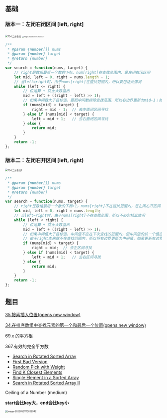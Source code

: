 ## 基础

### 版本一：左闭右闭区间 [left, right]

<img src="https://code-thinking-1253855093.file.myqcloud.com/pics/20210311153055723.jpg" alt="704.二分查找" style="zoom:50%;" />

<img src="C:\Users\SamTL\AppData\Roaming\Typora\typora-user-images\image-20230529203623553.png" alt="image-20230529203623553" style="zoom:33%;" />

```js
/**
 * @param {number[]} nums
 * @param {number} target
 * @return {number}
 */
var search = function(nums, target) {
    // right是数组最后一个数的下标，num[right]在查找范围内，是左闭右闭区间
    let mid, left = 0, right = nums.length - 1;
    // 当left=right时，由于nums[right]在查找范围内，所以要包括此情况
    while (left <= right) {
        // 位运算 + 防止大数溢出
        mid = left + ((right - left) >> 1);
        // 如果中间数大于目标值，要把中间数排除查找范围，所以右边界更新为mid-1；如果右边界更新为mid，那中间数还在下次查找范围内
        if (nums[mid] > target) {
            right = mid - 1;  // 去左面闭区间寻找
        } else if (nums[mid] < target) {
            left = mid + 1;   // 去右面闭区间寻找
        } else {
            return mid;
        }
    }
    return -1;
};
```

### 版本二：左闭右开区间 [left, right)

<img src="https://code-thinking-1253855093.file.myqcloud.com/pics/20210311153123632.jpg" alt="704.二分查找1" style="zoom:50%;" />

```js
/**
 * @param {number[]} nums
 * @param {number} target
 * @return {number}
 */
var search = function(nums, target) {
    // right是数组最后一个数的下标+1，nums[right]不在查找范围内，是左闭右开区间
    let mid, left = 0, right = nums.length;    
    // 当left=right时，由于nums[right]不在查找范围，所以不必包括此情况
    while (left < right) {
        // 位运算 + 防止大数溢出
        mid = left + ((right - left) >> 1);
        // 如果中间值大于目标值，中间值不应在下次查找的范围内，但中间值的前一个值应在；
        // 由于right本来就不在查找范围内，所以将右边界更新为中间值，如果更新右边界为mid-1则将中间值的前一个值也踢出了下次寻找范围
        if (nums[mid] > target) {
            right = mid;  // 去左区间寻找
        } else if (nums[mid] < target) {
            left = mid + 1;   // 去右区间寻找
        } else {
            return mid;
        }
    }
    return -1;
};
```

## 题目

[35.搜索插入位置(opens new window)](https://programmercarl.com/0035.搜索插入位置.html)

[34.在排序数组中查找元素的第一个和最后一个位置(opens new window)](https://programmercarl.com/0034.在排序数组中查找元素的第一个和最后一个位置.html)

69.x 的平方根

367.有效的完全平方数

-  [Search in Rotated Sorted Array](https://leetcode.com/problems/search-in-rotated-sorted-array/)
-  [First Bad Version](https://leetcode.com/problems/first-bad-version/)
-  [Random Pick with Weight](https://leetcode.com/problems/random-pick-with-weight/)
-  [Find K Closest Elements](https://leetcode.com/problems/find-k-closest-elements/)
-  [Single Element in a Sorted Array](https://leetcode.com/problems/single-element-in-a-sorted-array/)
-  [Search in Rotated Sorted Array II](https://leetcode.com/problems/search-in-rotated-sorted-array-ii/)

Ceiling of a Number (medium)

**start会比key大，end会比key小**

<img src="C:\Users\SamTL\AppData\Roaming\Typora\typora-user-images\image-20230531110822942.png" alt="image-20230531110822942" style="zoom:50%;" />
